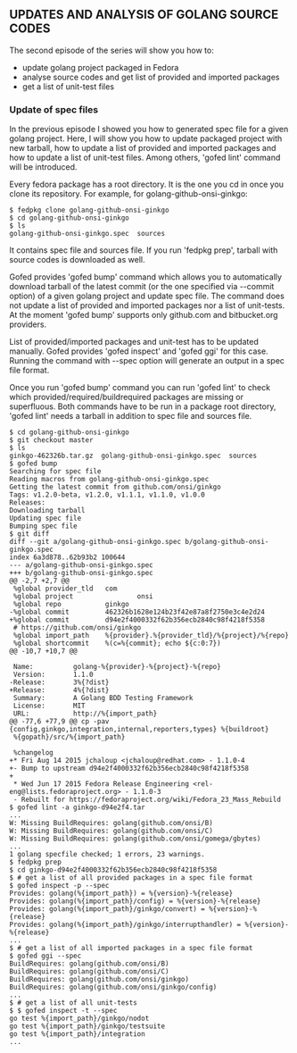 ## UPDATES AND ANALYSIS OF GOLANG SOURCE CODES

The second episode of the series will show you how to:
- update golang project packaged in Fedora
- analyse source codes and get list of provided and imported packages
- get a list of unit-test files

### Update of spec files

In the previous episode I showed you how to generated spec file for a given
golang project. Here, I will show you how to update packaged project with
new tarball, how to update a list of provided and imported packages and how
to update a list of unit-test files. Among others, 'gofed lint' command will
be introduced.

Every fedora package has a root directory. It is the one you cd in once you
clone its repository. For example, for golang-github-onsi-ginkgo:

```vim
$ fedpkg clone golang-github-onsi-ginkgo
$ cd golang-github-onsi-ginkgo
$ ls
golang-github-onsi-ginkgo.spec  sources
```

It contains spec file and sources file. If you run 'fedpkg prep', tarball
with source codes is downloaded as well.

Gofed provides 'gofed bump' command which allows you to automatically
download tarball of the latest commit (or the one specified via --commit
option) of a given golang project and update spec file.
The command does not update a list of provided and imported packages
nor a list of unit-tests. At the moment 'gofed bump' supports only github.com
and bitbucket.org providers.

List of provided/imported packages and unit-test has to be updated manually.
Gofed provides 'gofed inspect' and 'gofed ggi' for this case. Running the
command with --spec option will generate an output in a spec file format.

Once you run 'gofed bump' command you can run 'gofed lint' to check which
provided/required/buildrequired packages are missing or superfluous. Both
commands have to be run in a package root directory, 'gofed lint' needs a
tarball in addition to spec file and sources file.

```
$ cd golang-github-onsi-ginkgo
$ git checkout master
$ ls
ginkgo-462326b.tar.gz  golang-github-onsi-ginkgo.spec  sources
$ gofed bump
Searching for spec file
Reading macros from golang-github-onsi-ginkgo.spec
Getting the latest commit from github.com/onsi/ginkgo
Tags: v1.2.0-beta, v1.2.0, v1.1.1, v1.1.0, v1.0.0
Releases: 
Downloading tarball
Updating spec file
Bumping spec file
$ git diff
diff --git a/golang-github-onsi-ginkgo.spec b/golang-github-onsi-ginkgo.spec
index 6a3d878..62b93b2 100644
--- a/golang-github-onsi-ginkgo.spec
+++ b/golang-github-onsi-ginkgo.spec
@@ -2,7 +2,7 @@
 %global provider_tld   com
 %global project                onsi
 %global repo           ginkgo
-%global commit         462326b1628e124b23f42e87a8f2750e3c4e2d24
+%global commit         d94e2f4000332f62b356ecb2840c98f4218f5358
 # https://github.com/onsi/ginkgo
 %global import_path    %{provider}.%{provider_tld}/%{project}/%{repo}
 %global shortcommit    %(c=%{commit}; echo ${c:0:7})
@@ -10,7 +10,7 @@
 
 Name:          golang-%{provider}-%{project}-%{repo}
 Version:       1.1.0
-Release:       3%{?dist}
+Release:       4%{?dist}
 Summary:       A Golang BDD Testing Framework
 License:       MIT
 URL:           http://%{import_path}
@@ -77,6 +77,9 @@ cp -pav {config,ginkgo,integration,internal,reporters,types} %{buildroot}
 %{gopath}/src/%{import_path}
 
 %changelog
+* Fri Aug 14 2015 jchaloup <jchaloup@redhat.com> - 1.1.0-4
+- Bump to upstream d94e2f4000332f62b356ecb2840c98f4218f5358
+
 * Wed Jun 17 2015 Fedora Release Engineering <rel-eng@lists.fedoraproject.org> - 1.1.0-3
 - Rebuilt for https://fedoraproject.org/wiki/Fedora_23_Mass_Rebuild
$ gofed lint -a ginkgo-d94e2f4.tar
...
W: Missing BuildRequires: golang(github.com/onsi/B)
W: Missing BuildRequires: golang(github.com/onsi/C)
W: Missing BuildRequires: golang(github.com/onsi/gomega/gbytes)
...
1 golang specfile checked; 1 errors, 23 warnings.
$ fedpkg prep
$ cd ginkgo-d94e2f4000332f62b356ecb2840c98f4218f5358
$ # get a list of all provided packages in a spec file format
$ gofed inspect -p --spec
Provides: golang(%{import_path}) = %{version}-%{release}
Provides: golang(%{import_path}/config) = %{version}-%{release}
Provides: golang(%{import_path}/ginkgo/convert) = %{version}-%{release}
Provides: golang(%{import_path}/ginkgo/interrupthandler) = %{version}-%{release}
...
$ # get a list of all imported packages in a spec file format
$ gofed ggi --spec
BuildRequires: golang(github.com/onsi/B)
BuildRequires: golang(github.com/onsi/C)
BuildRequires: golang(github.com/onsi/ginkgo)
BuildRequires: golang(github.com/onsi/ginkgo/config)
...
$ # get a list of all unit-tests
$ $ gofed inspect -t --spec
go test %{import_path}/ginkgo/nodot
go test %{import_path}/ginkgo/testsuite
go test %{import_path}/integration
...
```
